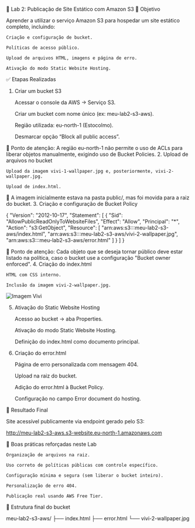 📘 Lab 2: Publicação de Site Estático com Amazon S3
🎯 Objetivo

Aprender a utilizar o serviço Amazon S3 para hospedar um site estático completo, incluindo:

    Criação e configuração de bucket.

    Políticas de acesso público.

    Upload de arquivos HTML, imagens e página de erro.

    Ativação do modo Static Website Hosting.

✅ Etapas Realizadas
1. Criar um bucket S3

    Acessar o console da AWS → Serviço S3.

    Criar um bucket com nome único (ex: meu-lab2-s3-aws).

    Região utilizada: eu-north-1 (Estocolmo).

    Desmarcar opção “Block all public access”.

🔎 Ponto de atenção:
A região eu-north-1 não permite o uso de ACLs para liberar objetos manualmente, exigindo uso de Bucket Policies.
2. Upload de arquivos no bucket

    Upload da imagem vivi-1-wallpaper.jpg e, posteriormente, vivi-2-wallpaper.jpg.

    Upload de index.html.

📌 A imagem inicialmente estava na pasta public/, mas foi movida para a raiz do bucket.
3. Criação e configuração de Bucket Policy

{
  "Version": "2012-10-17",
  "Statement": [
    {
      "Sid": "AllowPublicReadOnlyToWebsiteFiles",
      "Effect": "Allow",
      "Principal": "*",
      "Action": "s3:GetObject",
      "Resource": [
        "arn:aws:s3:::meu-lab2-s3-aws/index.html",
        "arn:aws:s3:::meu-lab2-s3-aws/vivi-2-wallpaper.jpg",
        "arn:aws:s3:::meu-lab2-s3-aws/error.html"
      ]
    }
  ]
}

🔎 Ponto de atenção:
Cada objeto que se deseja tornar público deve estar listado na política, caso o bucket use a configuração "Bucket owner enforced".
4. Criação do index.html

    HTML com CSS interno.

    Inclusão da imagem vivi-2-wallpaper.jpg.

<img src="vivi-2-wallpaper.jpg" alt="Imagem Vivi">

5. Ativação do Static Website Hosting

    Acesso ao bucket → aba Properties.

    Ativação do modo Static Website Hosting.

    Definição do index.html como documento principal.

6. Criação do error.html

    Página de erro personalizada com mensagem 404.

    Upload na raiz do bucket.

    Adição do error.html à Bucket Policy.

    Configuração no campo Error document do hosting.

🔗 Resultado Final

Site acessível publicamente via endpoint gerado pelo S3:

http://meu-lab2-s3-aws.s3-website.eu-north-1.amazonaws.com

📌 Boas práticas reforçadas neste Lab

    Organização de arquivos na raiz.

    Uso correto de políticas públicas com controle específico.

    Configuração mínima e segura (sem liberar o bucket inteiro).

    Personalização de erro 404.

    Publicação real usando AWS Free Tier.

📁 Estrutura final do bucket

meu-lab2-s3-aws/
├── index.html
├── error.html
└── vivi-2-wallpaper.jpg
